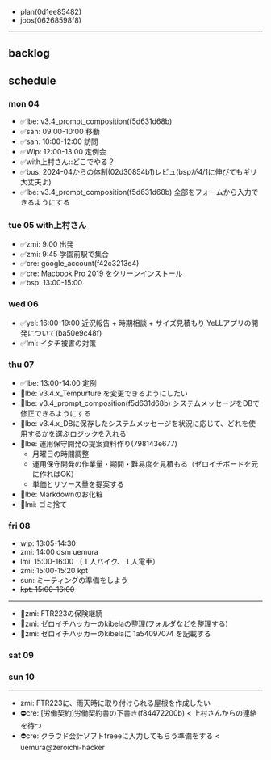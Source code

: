 
- plan(0d1ee85482)
- jobs(06268598f8)
---

## backlog

## schedule
### mon 04
- ✅lbe: v3.4_prompt_composition(f5d631d68b)
- ✅san: 09:00-10:00 移動
- ✅san: 10:00-12:00 訪問
- ✅Wip: 12:00-13:00 定例会
- ✅with上村さん::どこでやる？
- ✅bus: 2024-04からの体制(02d30854b1)レビュ(bspが4/1に伸びてもギリ大丈夫よ)
- ✅lbe: v3.4_prompt_composition(f5d631d68b) 全部をフォームから入力できるようにする

### tue 05 with上村さん
- ✅zmi: 9:00 出発
- ✅zmi: 9:45 学園前駅で集合
- ✅cre: google_account(f42c3213e4)
- ✅cre: Macbook Pro 2019 をクリーンインストール
- ✅bsp: 13:00-15:00
### wed 06
- ✅yel: 16:00-19:00 近況報告 + 時期相談 + サイズ見積もり YeLLアプリの開発について(ba50e9c48f)
- ✅lmi: イタチ被害の対策
### thu 07
- ✅lbe: 13:00-14:00 定例
- 📌lbe: v3.4.x_Tempurture を変更できるようにしたい
- 📌lbe: v3.4_prompt_composition(f5d631d68b) システムメッセージをDBで修正できるようにする
- 📌lbe: v3.4.x_DBに保存したシステムメッセージを状況に応じて、どれを使用するかを選ぶロジックを入れる
- 📌lbe: 運用保守開発の提案資料作り(798143e677)
  - 月曜日の時間調整
  - 運用保守開発の作業量・期間・難易度を見積もる（ゼロイチボードを元に作ればOK）
  - 単価とリソース量を提案する
- 📌lbe: Markdownのお化粧
- 📌lmi: ゴミ捨て
### fri 08
- wip: 13:05-14:30
- zmi: 14:00 dsm uemura
- lmi: 15:00-16:00 （１人バイク、１人電車）
- zmi: 15:00-15:20 kpt
- sun: ミーティングの準備をしよう
- ~~kpt: 15:00-16:00~~
---
- 📌zmi: FTR223の保険継続
- 📌zmi: ゼロイチハッカーのkibelaの整理(フォルダなどを整理する)
- 📌zmi: ゼロイチハッカーのkibelaに 1a54097074 を記載する
### sat 09
### sun 10

---
- zmi: FTR223に、雨天時に取り付けられる屋根を作成したい
- ⛔️cre: [労働契約]労働契約書の下書き(f84472200b) < 上村さんからの連絡を待つ
- ⛔️cre: クラウド会計ソフトfreeeに入力してもらう準備をする < uemura@zeroichi-hacker